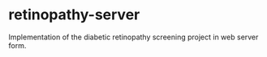 # retinopathy-server
Implementation of the diabetic retinopathy screening project in web server form. 
